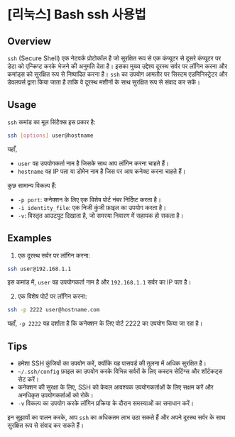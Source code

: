 # [리눅스] Bash ssh 사용법

## Overview
`ssh` (Secure Shell) एक नेटवर्क प्रोटोकॉल है जो सुरक्षित रूप से एक कंप्यूटर से दूसरे कंप्यूटर पर डेटा को एन्क्रिप्ट करके भेजने की अनुमति देता है। इसका मुख्य उद्देश्य दूरस्थ सर्वर पर लॉगिन करना और कमांड्स को सुरक्षित रूप से निष्पादित करना है। `ssh` का उपयोग आमतौर पर सिस्टम एडमिनिस्ट्रेटर और डेवलपर्स द्वारा किया जाता है ताकि वे दूरस्थ मशीनों के साथ सुरक्षित रूप से संवाद कर सकें।

## Usage
`ssh` कमांड का मूल सिंटैक्स इस प्रकार है:

```bash
ssh [options] user@hostname
```

यहाँ, 
- `user` वह उपयोगकर्ता नाम है जिसके साथ आप लॉगिन करना चाहते हैं।
- `hostname` वह IP पता या डोमेन नाम है जिस पर आप कनेक्ट करना चाहते हैं।

कुछ सामान्य विकल्प हैं:
- `-p port`: कनेक्शन के लिए एक विशेष पोर्ट नंबर निर्दिष्ट करता है।
- `-i identity_file`: एक निजी कुंजी फ़ाइल का उपयोग करता है।
- `-v`: विस्तृत आउटपुट दिखाता है, जो समस्या निवारण में सहायक हो सकता है।

## Examples
1. एक दूरस्थ सर्वर पर लॉगिन करना:
```bash
ssh user@192.168.1.1
```
इस कमांड में, `user` वह उपयोगकर्ता नाम है और `192.168.1.1` सर्वर का IP पता है।

2. एक विशेष पोर्ट पर लॉगिन करना:
```bash
ssh -p 2222 user@hostname.com
```
यहाँ, `-p 2222` यह दर्शाता है कि कनेक्शन के लिए पोर्ट 2222 का उपयोग किया जा रहा है।

## Tips
- हमेशा SSH कुंजियों का उपयोग करें, क्योंकि यह पासवर्ड की तुलना में अधिक सुरक्षित है।
- `~/.ssh/config` फ़ाइल का उपयोग करके विभिन्न सर्वरों के लिए कस्टम सेटिंग्स और शॉर्टकट्स सेट करें।
- कनेक्शन की सुरक्षा के लिए, SSH को केवल आवश्यक उपयोगकर्ताओं के लिए सक्षम करें और अनधिकृत उपयोगकर्ताओं को रोकें।
- `-v` विकल्प का उपयोग करके लॉगिन प्रक्रिया के दौरान समस्याओं का समाधान करें। 

इन सुझावों का पालन करके, आप `ssh` का अधिकतम लाभ उठा सकते हैं और अपने दूरस्थ सर्वर के साथ सुरक्षित रूप से संवाद कर सकते हैं।